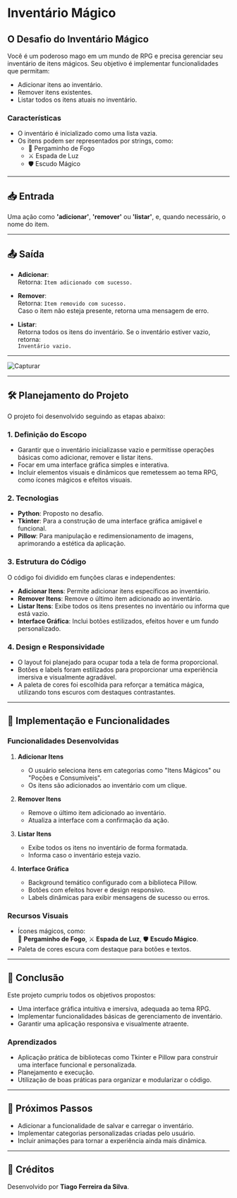 #  Inventário Mágico 

## O Desafio do Inventário Mágico 
Você é um poderoso mago em um mundo de RPG e precisa gerenciar seu inventário de itens mágicos. Seu objetivo é implementar funcionalidades que permitam:

- Adicionar itens ao inventário.
- Remover itens existentes.
- Listar todos os itens atuais no inventário.

### Características
- O inventário é inicializado como uma lista vazia.
- Os itens podem ser representados por strings, como:
  - 📜 Pergaminho de Fogo
  - ⚔️ Espada de Luz
  - 🛡️ Escudo Mágico

---

## 📥 Entrada
Uma ação como **'adicionar'**, **'remover'** ou **'listar'**, e, quando necessário, o nome do item.

---

## 📤 Saída
- **Adicionar**:  
  Retorna: `Item adicionado com sucesso.`

- **Remover**:  
  Retorna: `Item removido com sucesso.`  
  Caso o item não esteja presente, retorna uma mensagem de erro.

- **Listar**:  
  Retorna todos os itens do inventário. Se o inventário estiver vazio, retorna:  
  `Inventário vazio.`

---

![Capturar](https://github.com/user-attachments/assets/fce5e8d3-c2e5-4625-8910-6a3ce3843272)


---

## 🛠️ Planejamento do Projeto
O projeto foi desenvolvido seguindo as etapas abaixo:

### 1. **Definição do Escopo**
- Garantir que o inventário inicializasse vazio e permitisse operações básicas como adicionar, remover e listar itens.
- Focar em uma interface gráfica simples e interativa.
- Incluir elementos visuais e dinâmicos que remetessem ao tema RPG, como ícones mágicos e efeitos visuais.

### 2. **Tecnologias**
- **Python**: Proposto no desafio.
- **Tkinter**: Para a construção de uma interface gráfica amigável e funcional.
- **Pillow**: Para manipulação e redimensionamento de imagens, aprimorando a estética da aplicação.

### 3. **Estrutura do Código**
O código foi dividido em funções claras e independentes:
- **Adicionar Itens**: Permite adicionar itens específicos ao inventário.
- **Remover Itens**: Remove o último item adicionado ao inventário.
- **Listar Itens**: Exibe todos os itens presentes no inventário ou informa que está vazio.
- **Interface Gráfica**: Inclui botões estilizados, efeitos hover e um fundo personalizado.

### 4. **Design e Responsividade**
- O layout foi planejado para ocupar toda a tela de forma proporcional.
- Botões e labels foram estilizados para proporcionar uma experiência imersiva e visualmente agradável.
- A paleta de cores foi escolhida para reforçar a temática mágica, utilizando tons escuros com destaques contrastantes.

---

## 📂 Implementação e Funcionalidades

### Funcionalidades Desenvolvidas
1. **Adicionar Itens**
   - O usuário seleciona itens em categorias como "Itens Mágicos" ou "Poções e Consumíveis".
   - Os itens são adicionados ao inventário com um clique.

2. **Remover Itens**
   - Remove o último item adicionado ao inventário.
   - Atualiza a interface com a confirmação da ação.

3. **Listar Itens**
   - Exibe todos os itens no inventário de forma formatada.
   - Informa caso o inventário esteja vazio.

4. **Interface Gráfica**
   - Background temático configurado com a biblioteca Pillow.
   - Botões com efeitos hover e design responsivo.
   - Labels dinâmicas para exibir mensagens de sucesso ou erros.

### Recursos Visuais
- Ícones mágicos, como:  
  📜 **Pergaminho de Fogo**, ⚔️ **Espada de Luz**, 🛡️ **Escudo Mágico**.  
- Paleta de cores escura com destaque para botões e textos.

---

## 🧪 Conclusão
Este projeto cumpriu todos os objetivos propostos:
- Uma interface gráfica intuitiva e imersiva, adequada ao tema RPG.
- Implementar funcionalidades básicas de gerenciamento de inventário.
- Garantir uma aplicação responsiva e visualmente atraente.

### Aprendizados
- Aplicação prática de bibliotecas como Tkinter e Pillow para construir uma interface funcional e personalizada.
- Planejamento e execução.
- Utilização de boas práticas para organizar e modularizar o código.

---

## 🎯 Próximos Passos
- Adicionar a funcionalidade de salvar e carregar o inventário.
- Implementar categorias personalizadas criadas pelo usuário.
- Incluir animações para tornar a experiência ainda mais dinâmica.

---

## 📝 Créditos
Desenvolvido por **Tiago Ferreira da Silva**.
